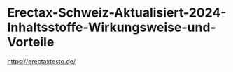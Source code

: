 # Erectax-Schweiz-Aktualisiert-2024-Inhaltsstoffe-Wirkungsweise-und-Vorteile
https://erectaxtesto.de/
